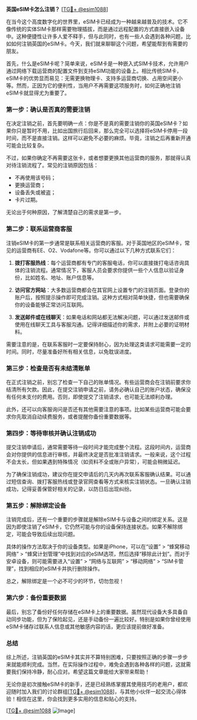 **英国eSIM卡怎么注销？** [[TG💪+ @esim1088](https://t.me/s/esim1088)]

在当今这个高度数字化的世界里，eSIM卡已经成为一种越来越普及的技术。它不像传统的实体SIM卡那样需要物理插拔，而是通过远程配置的方式直接嵌入设备中。这种便捷性让许多人爱不释手，但与此同时，也有一些人会遇到各种问题，比如如何注销英国的eSIM卡。今天，我们就来聊聊这个问题，希望能帮到有需要的朋友。

首先，什么是eSIM卡呢？简单来说，eSIM卡是一种嵌入式SIM卡技术，允许用户通过网络下载运营商的配置文件到支持eSIM功能的设备上。相比传统SIM卡，eSIM卡的优势显而易见：无需更换物理卡、支持多运营商切换、占用空间更小等。然而，正因为它的便利性，当用户不再需要这项服务时，如何正确地注销eSIM卡就显得尤为重要了。

### **第一步：确认是否真的需要注销**

在决定注销之前，首先要明确一点：你是不是真的需要注销你的英国eSIM卡？如果你只是暂时不用，比如出国旅行后回来，那么完全可以选择将eSIM卡停用一段时间，而不是直接注销。这样可以避免不必要的麻烦。毕竟，注销之后再重新开通可能会比较复杂。

不过，如果你确定不再需要这张卡，或者想要更换其他运营商的服务，那就得认真对待注销流程了。常见的注销原因包括：

- 不再使用该号码；
- 更换运营商；
- 设备丢失或被盗；
- 卡片过期。

无论出于何种原因，了解清楚自己的需求是第一步。

### **第二步：联系运营商客服**

注销eSIM卡的第一步通常是联系相关运营商的客服。对于英国地区的eSIM卡，常见的运营商有EE、O2、Vodafone等。你可以通过以下几种方式联系它们：

1. **拨打客服热线**：每个运营商都有专门的客服电话，你可以直接拨打电话咨询具体的注销流程。通常情况下，客服人员会要求你提供一些个人信息以验证身份，比如姓名、地址、账户信息等。
   
2. **访问官方网站**：大多数运营商都会在其官网上设置专门的注销页面。登录你的账户后，按照提示操作即可完成注销。这种方式相对简单快捷，但也需要确保你的设备能够正常访问互联网。

3. **发送邮件或在线聊天**：如果电话和网站都无法解决问题，可以通过发送邮件或使用在线聊天工具与客服沟通。记得详细描述你的需求，并附上必要的证明材料。

需要注意的是，在联系客服时一定要保持耐心，因为处理这类请求可能需要一定的时间。同时，尽量准备好所有相关信息，以免耽误进度。

### **第三步：检查是否有未结清账单**

在正式注销之前，别忘了检查一下自己的账单情况。有些运营商会在注销前要求你结清所有欠款。因此，在提交注销申请之前，请务必确认自己的账户状态，确保没有任何未支付的费用。否则，即使提交了注销请求，也可能无法顺利办理。

此外，还可以向客服询问是否还有其他需要注意的事项。比如某些运营商可能会要求你先取消自动续费服务，或者提醒你备份重要数据等。

### **第四步：等待审核并确认注销成功**

提交注销申请后，通常需要等待一段时间才能完成整个流程。这段时间内，运营商会对你提供的信息进行审核，并最终决定是否批准注销请求。一般来说，这个过程不会太长，但如果遇到特殊情况（如资料不全或账户异常），可能会稍微延迟。

为了确保注销成功，建议你在提交申请后的几天内再次联系客服确认结果。可以通过短信查询、拨打客服热线或登录官网查看等方式来核实注销状态。一旦确认注销成功，记得妥善保管好相关的记录，以防日后出现纠纷。

### **第五步：解除绑定设备**

注销完成后，还有一个重要的步骤就是解除eSIM卡与设备之间的绑定关系。这是因为即使注销了eSIM卡，它仍然可能与你的设备保持连接状态。如果不解除绑定，可能会导致后续出现问题。

具体的操作方法取决于你的设备类型。如果是iPhone，可以在“设置” > “蜂窝移动网络” > “蜂窝计划管理”中找到对应的eSIM选项，然后选择“移除此计划”。而对于安卓设备，则可能需要进入“设置” > “网络与互联网” > “移动网络” > “SIM卡管理”，找到相应的eSIM卡并执行删除操作。

总之，解除绑定是一个必不可少的环节，切勿忽视！

### **第六步：备份重要数据**

最后，别忘了备份好任何存储在eSIM卡上的重要数据。虽然现代设备大多具备自动同步功能，但为了保险起见，还是手动备份一遍比较好。特别是如果你曾经使用eSIM卡储存过联系人信息或其他敏感内容的话，更应该提前做好准备。

### **总结**

综上所述，注销英国的eSIM卡其实并不算特别困难，只要按照正确的步骤一步步来就能顺利完成。当然，在实际操作过程中，难免会遇到各种各样的问题，这就需要我们保持冷静，耐心应对。希望这篇文章能给大家带来帮助！

无论你是初次接触eSIM卡的新手，还是已经熟练掌握其使用技巧的老用户，都欢迎随时加入我们的讨论群组[[TG💪+ @esim1088](https://t.me/s/esim1088)]，与其他小伙伴一起交流心得体验！相信在这里，你会找到更多实用的信息和贴心的支持。

[[TG💪+ @esim1088](https://t.me/s/esim1088) ![Image](https://i.postimg.cc/4NQfJmqS/Snipaste-2025-05-13-00-14-12.png)]